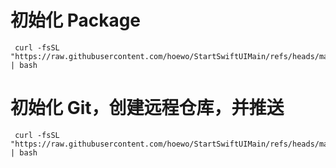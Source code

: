 # 初始化 Package
```
 curl -fsSL "https://raw.githubusercontent.com/hoewo/StartSwiftUIMain/refs/heads/main/create_package.sh" | bash
```

# 初始化 Git，创建远程仓库，并推送
```
 curl -fsSL "https://raw.githubusercontent.com/hoewo/StartSwiftUIMain/refs/heads/main/create_github_repo.sh" | bash
```
